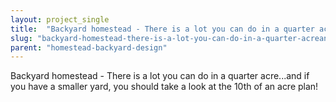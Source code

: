 ```yaml
---
layout: project_single
title:  "Backyard homestead - There is a lot you can do in a quarter acre...and if you have a smaller yard, you should take a look at the 10th of an acre plan!"
slug: "backyard-homestead-there-is-a-lot-you-can-do-in-a-quarter-acreand"
parent: "homestead-backyard-design"
---
```

Backyard homestead - There is a lot you can do in a quarter acre...and if you have a smaller yard, you should take a look at the 10th of an acre plan!